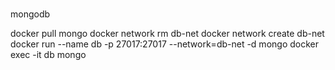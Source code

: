 #
mongodb

docker pull mongo
docker network rm db-net
docker network create db-net
docker run --name db -p 27017:27017 --network=db-net -d mongo
docker exec -it db mongo
